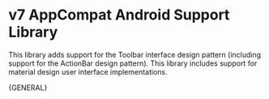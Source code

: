 # v7 AppCompat Android Support Library


This library adds support for the Toolbar interface design pattern (including support for the ActionBar design pattern).  This library includes support for material design user interface implementations.


{GENERAL}
